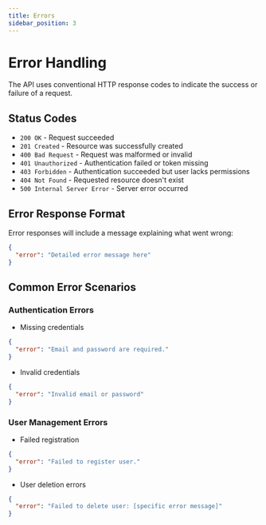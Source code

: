 ```yaml
---
title: Errors
sidebar_position: 3
---
```


# Error Handling

The API uses conventional HTTP response codes to indicate the success or failure of a request.

## Status Codes

- `200 OK` - Request succeeded
- `201 Created` - Resource was successfully created
- `400 Bad Request` - Request was malformed or invalid
- `401 Unauthorized` - Authentication failed or token missing
- `403 Forbidden` - Authentication succeeded but user lacks permissions
- `404 Not Found` - Requested resource doesn't exist
- `500 Internal Server Error` - Server error occurred

## Error Response Format

Error responses will include a message explaining what went wrong:

```json
{
  "error": "Detailed error message here"
}
```

## Common Error Scenarios

### Authentication Errors

- Missing credentials
```json
{
  "error": "Email and password are required."
}
```

- Invalid credentials
```json
{
  "error": "Invalid email or password"
}
```

### User Management Errors

- Failed registration
```json
{
  "error": "Failed to register user."
}
```

- User deletion errors
```json
{
  "error": "Failed to delete user: [specific error message]"
}
```